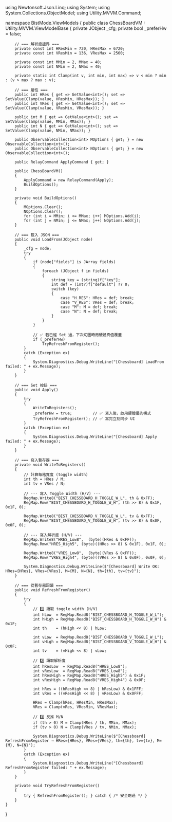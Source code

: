 using Newtonsoft.Json.Linq;
using System;
using System.Collections.ObjectModel;
using Utility.MVVM.Command;

namespace BistMode.ViewModels
{
    public class ChessBoardVM : Utility.MVVM.ViewModelBase
    {
        private JObject _cfg;
        private bool _preferHw = false;

        // === 解析度邊界 ===
        private const int HResMin = 720, HResMax = 6720;
        private const int VResMin = 136, VResMax = 2560;

        private const int MMin = 2, MMax = 40;
        private const int NMin = 2, NMax = 40;

        private static int Clamp(int v, int min, int max) => v < min ? min : (v > max ? max : v);

        // === 屬性 ===
        public int HRes { get => GetValue<int>(); set => SetValue(Clamp(value, HResMin, HResMax)); }
        public int VRes { get => GetValue<int>(); set => SetValue(Clamp(value, VResMin, VResMax)); }

        public int M { get => GetValue<int>(); set => SetValue(Clamp(value, MMin, MMax)); }
        public int N { get => GetValue<int>(); set => SetValue(Clamp(value, NMin, NMax)); }

        public ObservableCollection<int> MOptions { get; } = new ObservableCollection<int>();
        public ObservableCollection<int> NOptions { get; } = new ObservableCollection<int>();

        public RelayCommand ApplyCommand { get; }

        public ChessBoardVM()
        {
            ApplyCommand = new RelayCommand(Apply);
            BuildOptions();
        }

        private void BuildOptions()
        {
            MOptions.Clear();
            NOptions.Clear();
            for (int i = MMin; i <= MMax; i++) MOptions.Add(i);
            for (int j = NMin; j <= NMax; j++) NOptions.Add(j);
        }

        // === 載入 JSON ===
        public void LoadFrom(JObject node)
        {
            _cfg = node;
            try
            {
                if (node["fields"] is JArray fields)
                {
                    foreach (JObject f in fields)
                    {
                        string key = (string)f["key"];
                        int def = (int?)f["default"] ?? 0;
                        switch (key)
                        {
                            case "H_RES": HRes = def; break;
                            case "V_RES": VRes = def; break;
                            case "M": M = def; break;
                            case "N": N = def; break;
                        }
                    }
                }

                // ✅ 若已經 Set 過，下次切圖時用硬體真值覆蓋
                if (_preferHw)
                    TryRefreshFromRegister();
            }
            catch (Exception ex)
            {
                System.Diagnostics.Debug.WriteLine("[Chessboard] LoadFrom failed: " + ex.Message);
            }
        }

        // === Set 按鈕 ===
        public void Apply()
        {
            try
            {
                WriteToRegisters();
                _preferHw = true;         // ✅ 寫入後，啟用硬體優先模式
                TryRefreshFromRegister(); // ✅ 寫完立刻同步 UI
            }
            catch (Exception ex)
            {
                System.Diagnostics.Debug.WriteLine("[Chessboard] Apply failed: " + ex.Message);
            }
        }

        // === 寫入暫存器 ===
        private void WriteToRegisters()
        {
            // 計算每格寬度 (toggle width)
            int th = HRes / M;
            int tv = VRes / N;

            // --- 寫入 Toggle Width (H/V) ---
            RegMap.Write8("BIST_CHESSBOARD_H_TOGGLE_W_L", th & 0xFF);
            RegMap.Rmw("BIST_CHESSBOARD_H_TOGGLE_W_H", (th >> 8) & 0x1F, 0x1F, 0);

            RegMap.Write8("BIST_CHESSBOARD_V_TOGGLE_W_L", tv & 0xFF);
            RegMap.Rmw("BIST_CHESSBOARD_V_TOGGLE_W_H", (tv >> 8) & 0x0F, 0x0F, 0);

            // --- 寫入解析度 (H/V) ---
            RegMap.Write8("HRES_Low8",  (byte)(HRes & 0xFF));
            RegMap.Rmw("HRES_High5", (byte)((HRes >> 8) & 0x1F), 0x1F, 0);

            RegMap.Write8("VRES_Low8",  (byte)(VRes & 0xFF));
            RegMap.Rmw("VRES_High4", (byte)((VRes >> 8) & 0x0F), 0x0F, 0);

            System.Diagnostics.Debug.WriteLine($"[Chessboard] Write OK: HRes={HRes}, VRes={VRes}, M={M}, N={N}, th={th}, tv={tv}");
        }

        // === 從暫存器回讀 ===
        public void RefreshFromRegister()
        {
            try
            {
                // 1️⃣ 讀取 toggle width (H/V)
                int hLow  = RegMap.Read8("BIST_CHESSBOARD_H_TOGGLE_W_L");
                int hHigh = RegMap.Read8("BIST_CHESSBOARD_H_TOGGLE_W_H") & 0x1F;
                int th    = (hHigh << 8) | hLow;

                int vLow  = RegMap.Read8("BIST_CHESSBOARD_V_TOGGLE_W_L");
                int vHigh = RegMap.Read8("BIST_CHESSBOARD_V_TOGGLE_W_H") & 0x0F;
                int tv    = (vHigh << 8) | vLow;

                // 2️⃣ 讀取解析度
                int hResLow  = RegMap.Read8("HRES_Low8");
                int vResLow  = RegMap.Read8("VRES_Low8");
                int hResHigh = RegMap.Read8("HRES_High5") & 0x1F;
                int vResHigh = RegMap.Read8("VRES_High4") & 0x0F;

                int hRes = ((hResHigh << 8) | hResLow) & 0x1FFF;
                int vRes = ((vResHigh << 8) | vResLow) & 0x0FFF;

                HRes = Clamp(hRes, HResMin, HResMax);
                VRes = Clamp(vRes, VResMin, VResMax);

                // 3️⃣ 反推 M/N
                if (th > 0) M = Clamp(HRes / th, MMin, MMax);
                if (tv > 0) N = Clamp(VRes / tv, NMin, NMax);

                System.Diagnostics.Debug.WriteLine($"[Chessboard] RefreshFromRegister → HRes={HRes}, VRes={VRes}, th={th}, tv={tv}, M={M}, N={N}");
            }
            catch (Exception ex)
            {
                System.Diagnostics.Debug.WriteLine("[Chessboard] RefreshFromRegister failed: " + ex.Message);
            }
        }

        private void TryRefreshFromRegister()
        {
            try { RefreshFromRegister(); } catch { /* 安全略過 */ }
        }
    }
}